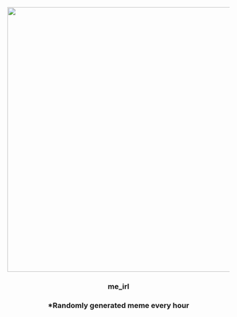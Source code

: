 <p align="center">
        <img src="https://i.redd.it/o2g6qhiaamz81.gif" width="600" height="600">
        </p>
        <h3 align="center">me_irl</h3>
        <h3 align="center">*Randomly generated meme every hour</h3>
    